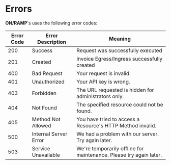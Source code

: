 # Errors

**ON/RAMP**'s uses the following error codes:


Error Code | Error Description | Meaning
---------- | ------- | --------
200 | Success | Request was successfully executed
201 | Created | Invoice Egress/Ingress successfully created
400 | Bad Request | Your request is invalid.
401 | Unauthorized | Your API key is wrong.
403 | Forbidden | The URL requested is hidden for administrators only.
404 | Not Found | The specified resource could not be found.
405 | Method Not Allowed | You have tried to access a Resource's HTTP Method invalid.
500 | Internal Server Error | We had a problem with our server. Try again later.
503 | Service Unavailable | We're temporarily offline for maintenance. Please try again later.
